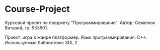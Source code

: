 # Course-Project

Курсовой проект по предмету "Программирование".
Автор: Семенюк Виталий, гр. 553501.

Проект: игра в жанре платформер.
Язык программирования: C++. 
Используемые библиотеки: SDL 2.